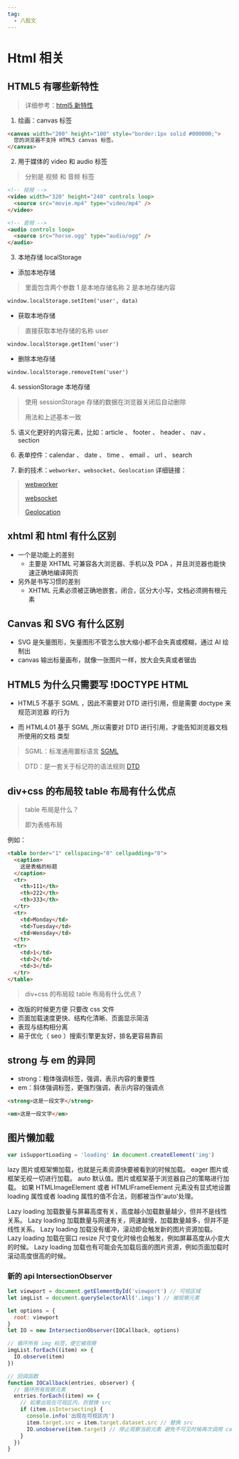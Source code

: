 ```yaml
---
tag:
  - 八股文
---
```


# Html 相关

## HTML5 有哪些新特性

> 详细参考：[html5 新特性](https://www.runoob.com/w3cnote/html5-canvas-intro.html)

1. 绘画：canvas 标签

```html
<canvas width="200" height="100" style="border:1px solid #000000;">
  您的浏览器不支持 HTML5 canvas 标签。
</canvas>
```

2. 用于媒体的 video 和 audio 标签

> 分别是 视频 和 音频 标签

```html
<!-- 视频 -->
<video width="320" height="240" controls loop>
  <source src="movie.mp4" type="video/mp4" />
</video>

<!-- 音频 -->
<audio controls loop>
  <source src="horse.ogg" type="audio/ogg" />
</audio>
```

3. 本地存储 localStorage

- 添加本地存储

> 里面包含两个参数 1 是本地存储名称 2 是本地存储内容

```html
window.localStorage.setItem('user', data)
```

- 获取本地存储

> 直接获取本地存储的名称 user

```html
window.localStorage.getItem('user')
```

- 删除本地存储

```html
window.localStorage.removeItem('user')
```

4. sessionStorage 本地存储

> 使用 sessionStorage 存储的数据在浏览器关闭后自动删除
>
> 用法和上述基本一致

5. 语义化更好的内容元素，比如：article 、 footer 、 header 、 nav 、 section

6. 表单控件：calendar 、 date 、 time 、 email 、 url 、 search

7. 新的技术：`webworker`、`websocket`、`Geolocation` 详细链接：

> [webworker](http://www.ruanyifeng.com/blog/2018/07/web-worker.html)
>
> [websocket](http://www.ruanyifeng.com/blog/2017/05/websocket.html)
>
> [Geolocation](https://www.runoob.com/html/html5-geolocation.html)

## xhtml 和 html 有什么区别

- ⼀个是功能上的差别
  - 主要是 XHTML 可兼容各⼤浏览器、⼿机以及 PDA ，并且浏览器也能快速正确地编译网页
- 另外是书写习惯的差别
  - XHTML 元素必须被正确地嵌套，闭合，区分⼤小写，⽂档必须拥有根元素

## Canvas 和 SVG 有什么区别

- SVG 是矢量图形，矢量图形不管怎么放大缩小都不会失真或模糊，通过 AI 绘制出
- canvas 输出标量画布，就像⼀张图⽚⼀样，放⼤会失真或者锯齿

## HTML5 为什么只需要写 !DOCTYPE HTML

- HTML5 不基于 SGML ，因此不需要对 DTD 进⾏引⽤，但是需要 doctype 来规范浏览器 的行为

- ⽽ HTML4.01 基于 SGML ,所以需要对 DTD 进⾏引⽤，才能告知浏览器⽂档所使⽤的⽂档 类型

> SGML：标准通用置标语言 [SGML](https://zhidao.baidu.com/question/572835808.html)

> DTD：是一套关于标记符的语法规则 [DTD](https://zhidao.baidu.com/question/49423873.html)

## div+css 的布局较 table 布局有什么优点

> table 布局是什么？
>
> 即为表格布局

例如：

```html
<table border="1" cellspacing="0" cellpadding="0">
  <caption>
    这是表格的标题
  </caption>
  <tr>
    <th>111</th>
    <th>222</th>
    <th>333</th>
  </tr>
  <tr>
    <td>Monday</td>
    <td>Tuesday</td>
    <td>Wensday</td>
  </tr>
  <tr>
    <td>1</td>
    <td>2</td>
    <td>3</td>
  </tr>
</table>
```

> div+css 的布局较 table 布局有什么优点？

- 改版的时候更⽅便 只要改 css ⽂件
- 页面加载速度更快、结构化清晰、⻚⾯显示简洁
- 表现与结构相分离
- 易于优化（ seo ）搜索引擎更友好，排名更容易靠前

## strong 与 em 的异同

- strong：粗体强调标签，强调，表示内容的重要性
- em：斜体强调标签，更强烈强调，表示内容的强调点

```html
<strong>这是一段文字</strong>

<em>这是一段文字</em>
```

## 图片懒加载

```js
var isSupportLoading = 'loading' in document.createElement('img')
```

lazy
图片或框架懒加载，也就是元素资源快要被看到的时候加载。
eager
图片或框架无视一切进行加载。
auto
默认值。图片或框架基于浏览器自己的策略进行加载。
如果 HTMLImageElement 或者 HTMLIFrameElement 元素没有显式地设置 loading 属性或者 loading 属性的值不合法，则都被当作'auto'处理。

Lazy loading 加载数量与屏幕高度有关，高度越小加载数量越少，但并不是线性关系。
Lazy loading 加载数量与网速有关，网速越慢，加载数量越多，但并不是线性关系。
Lazy loading 加载没有缓冲，滚动即会触发新的图片资源加载。
Lazy loading 加载在窗口 resize 尺寸变化时候也会触发，例如屏幕高度从小变大的时候。
Lazy loading 加载也有可能会先加载后面的图片资源，例如页面加载时滚动高度很高的时候。

### 新的 api IntersectionObserver

```js
let viewport = document.getElementById('viewport') // 可视区域
let imgList = document.querySelectorAll('.imgs') // 被观察元素

let options = {
  root: viewport
}
let IO = new IntersectionObserver(IOCallback, options)

// 循环所有 img 标签，使它被观察
imgList.forEach((item) => {
  IO.observe(item)
})

// 回调函数
function IOCallback(entries, observer) {
  // 循环所有观察元素
  entries.forEach((item) => {
    // 如果出现在可视区内，则替换 src
    if (item.isIntersecting) {
      console.info('出现在可视区内')
      item.target.src = item.target.dataset.src // 替换 src
      IO.unobserve(item.target) // 停止观察当前元素 避免不可见时候再次调用 callback 函数
    }
  })
}
```
